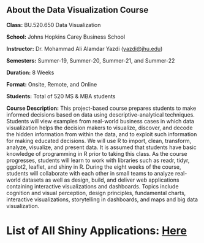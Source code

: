 ## About the Data Visualization Course

**Class:** BU.520.650 Data Visualization

**School:** Johns Hopkins Carey Business School

**Instructor:** Dr. Mohammad Ali Alamdar Yazdi (yazdi@jhu.edu)

**Semesters:** Summer-19, Summer-20, Summer-21, and Summer-22

**Duration:** 8 Weeks

**Format:** Onsite, Remote, and Online

**Students:** Total of 520 MS & MBA students

**Course Description:** This project-based course prepares students to make informed decisions based on data using descriptive-analytical techniques. Students will view examples from real-world business cases in which data visualization helps the decision makers to visualize, discover, and decode the hidden information from within the data, and to exploit such information for making educated decisions. We will use R to import, clean, transform, analyze, visualize, and present data. It is assumed that students have basic knowledge of programming in R prior to taking this class. As the course progresses, students will learn to work with libraries such as readr, tidyr, ggplot2, leaflet, and shiny in R. During the eight weeks of the course, students will collaborate with each other in small teams to analyze real-world datasets as well as design, build, and deliver web applications containing interactive visualizations and dashboards. Topics include cognition and visual perception, design principles, fundamental charts, interactive visualizations, storytelling in dashboards, and maps and big data visualization.

# List of All Shiny Applications: [Here](https://docs.google.com/spreadsheets/d/1bslTvPrOe67DY1Yz-ojWWuSstVWI7j1ibGfCo8N8vrU/edit#gid=0)
